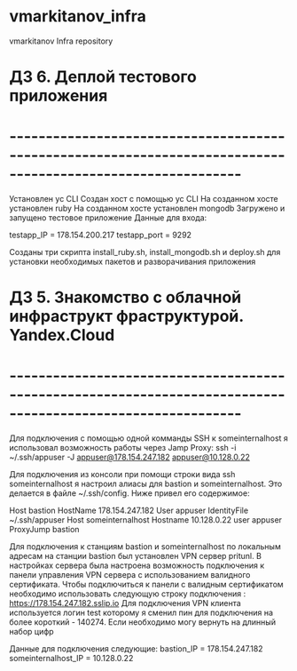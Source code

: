 # vmarkitanov_infra
vmarkitanov Infra repository

# ДЗ 6. Деплой тестового приложения
# ------------------------------------------------------------------------------------------------------------
Установлен yc CLI 
Создан хост с помощью yc CLI
На созданном хосте установлен ruby
На созданном хосте установлен mongodb
Загружено и запущено тестовое приложение
Данные для входа:

testapp_IP = 178.154.200.217
testapp_port = 9292

Созданы три скрипта install_ruby.sh, install_mongodb.sh и deploy.sh для  установки необходимых пакетов и разворачивания приложения


# ДЗ 5. Знакомство с облачной инфраструкт фраструктурой. Yandex.Cloud
# ------------------------------------------------------------------------------------------------------------

Для подключения с помощью одной комманды SSH к someinternalhost  я использовал возможность работы через Jamp Proxy:
	ssh -i ~/.ssh/appuser -J appuser@178.154.247.182 appuser@10.128.0.22

Для подключения из консоли при помощи строки вида ssh someinternalhost я настроил алиасы для bastion и someinternalhost. 
Это делается в файле ~/.ssh/config. Ниже привел его содержимое:

Host bastion
    HostName 178.154.247.182
    User appuser
    IdentityFile ~/.ssh/appuser
Host someinternalhost
    Hostname 10.128.0.22
    user appuser
    ProxyJump bastion

Для подключения к станциям bastion и someinternalhost по локальным адресам на станции bastion был установлен VPN сервер pritunl.
В настройках сервера была настроена возможность подключения к панели управления VPN сервера с использованием валидного сертификата. 
Чтобы подключиться к панели с валидным сертификатом необходимо использовать следующую строку подключения :
	https://178.154.247.182.sslip.io
Для подключения VPN клиента используется логин test которому я сменил пин для подключения на более короткий - 140274. Если необходимо могу вернуть на длинный набор цифр

Данные для подключения следующие:
bastion_IP = 178.154.247.182
someinternalhost_IP = 10.128.0.22
